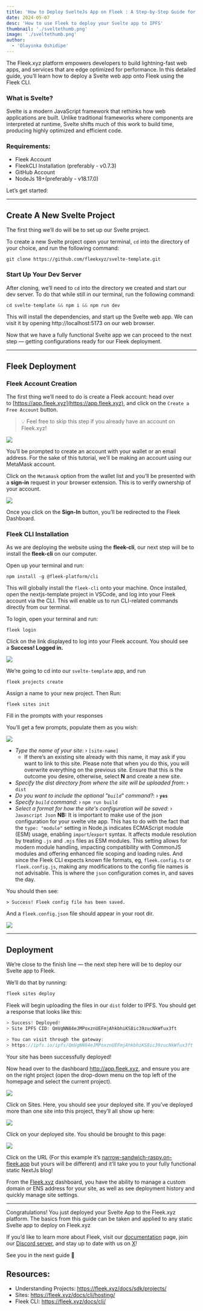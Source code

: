 ```yaml
---
title: 'How to Deploy SvelteJs App on Fleek : A Step-by-Step Guide for Developers'
date: 2024-05-07
desc: 'How to use Fleek to deploy your Svelte app to IPFS'
thumbnail: './sveltethumb.png'
image: './sveltethumb.png'
author:
  - 'Olayinka Oshidipe'
---
```


The Fleek.xyz platform empowers developers to build lightning-fast web apps, and services that are edge optimized for performance. In this detailed guide, you’ll learn how to deploy a Svelte web app onto Fleek using the Fleek CLI.

### What is Svelte?

Svelte is a modern JavaScript framework that rethinks how web applications are built. Unlike traditional frameworks where components are interpreted at runtime, Svelte shifts much of this work to build time, producing highly optimized and efficient code.

### Requirements:

- Fleek Account
- FleekCLI Installation (preferably - v0.7.3)
- GitHub Account
- NodeJs 18+(preferably - v18.17.0)

Let’s get started:

---

## Create A New Svelte Project

The first thing we’ll do will be to set up our Svelte project.

To create a new Svelte project open your terminal, `cd` into the directory of your choice, and run the following command:

```tsx
git clone https://github.com/fleekxyz/svelte-template.git
```

### Start Up Your Dev Server

After cloning, we’ll need to `cd` into the directory we created and start our dev server. To do that while still in our terminal, run the following command:

```jsx
cd svelte-template && npm i && npm run dev
```

This will install the dependencies, and start up the Svelte web app. We can visit it by opening http://localhost:5173 on our web browser.

Now that we have a fully functional Svelte app we can proceed to the next step — getting configurations ready for our Fleek deployment.

---

## Fleek Deployment

### Fleek Account Creation

The first thing we’ll need to do is create a Fleek account: head over to [https://app.fleek.xyz](https://app.fleek.xyz), and click on the `Create a Free Account` button.

> 💡 Feel free to skip this step if you already have an account on Fleek.xyz!

![](./ghnextjs1.png)

You’ll be prompted to create an account with your wallet or an email address. For the sake of this tutorial, we’ll be making an account using our MetaMask account.

Click on the `Metamask` option from the wallet list and you’ll be presented with a **sign-in** request in your browser extension. This is to verify ownership of your account.

![](./ghnextjs2.png)

Once you click on the **Sign-In** button, you’ll be redirected to the Fleek Dashboard.

### Fleek CLI Installation

As we are deploying the website using the **fleek-cli**, our next step will be to install the **fleek-cli** on our computer.

Open up your terminal and run:

```
npm install -g @fleek-platform/cli
```

This will globally install the `fleek-cli` onto your machine. Once installed, open the nextjs-template project in VSCode, and log into your Fleek account via the CLI. This will enable us to run CLI-related commands directly from our terminal.

To login, open your terminal and run:

```
fleek login
```

Click on the link displayed to log into your Fleek account. You should see a **Success! Logged in.**

![](./svelte3.png)

We’re going to cd into our `svelte-template` app, and run

```tsx
fleek projects create
```

Assign a name to your new project. Then Run:

```tsx
fleek sites init
```

Fill in the prompts with your responses

You’ll get a few prompts, populate them as you wish:

![](./svelte4.png)

- _Type the name of your site_: › `[site-name]`
  - If there’s an existing site already with this name, it may ask if you want to link to this site. Please note that when you do this, you will overwrite everything on the previous site. Ensure that this is the outcome you desire, otherwise, select **N** and create a new site.
- _Specify the dist directory from where the site will be uploaded from_: › `dist`
- _Do you want to include the optional "`build`" command?_: › **`yes`**
- _Specify `build` command_: › `npm run build`
- _Select a format for how the site's configuration will be saved_: › `Javascript Json`
  **NB:** It is important to make use of the json configuration for your svelte vite app. This has to do with the fact that the `type: "module"` setting in Node.js indicates ECMAScript module (ESM) usage, enabling `import`/`export` syntax. It affects module resolution by treating `.js` and `.mjs` files as ESM modules. This setting allows for modern module handling, impacting compatibility with CommonJS modules and offering enhanced file scoping and loading rules.
  And since the Fleek CLI expects known file formats, eg, `fleek.config.ts` or `fleek.config.js`, making any modifications to the config file names is not advisable. This is where the `json` configuration comes in, and saves the day.

You should then see:

`> Success! Fleek config file has been saved.`

And a `fleek.config.json` file should appear in your root dir.

![](./svelte5.png)

---

## Deployment

We’re close to the finish line — the next step here will be to deploy our Svelte app to Fleek.

We’ll do that by running:

```jsx
fleek sites deploy
```

Fleek will begin uploading the files in our `dist` folder to IPFS. You should get a response that looks like this:

```jsx
> Success! Deployed!
> Site IPFS CID: QmVgNN84eJMPoxznUEFmjAhkbhiKS8ic39zucNkWfux3ft

> You can visit through the gateway:
> https://ipfs.io/ipfs/QmVgNN84eJMPoxznUEFmjAhkbhiKS8ic39zucNkWfux3ft
```

Your site has been successfully deployed!

Now head over to the dashboard http://app.fleek.xyz, and ensure you are on the right project (open the drop-down menu on the top left of the homepage and select the current project).

![](./svelte6.png)

Click on Sites. Here, you should see your deployed site. If you’ve deployed more than one site into this project, they’ll all show up here:

![](./svelte7.png)

Click on your deployed site. You should be brought to this page:

![](./svelte8.png)

Click on the URL (For this example it’s [narrow-sandwich-raspy.on-fleek.app](https://narrow-sandwich-raspy.on-fleek.app) but yours will be different) and it’ll take you to your fully functional static NextJs blog!

From the [Fleek.xyz](https://fleek.xyz) dashboard, you have the ability to manage a custom domain or ENS address for your site, as well as see deployment history and quickly manage site settings.

---

Congratulations! You just deployed your Svelte App to the Fleek.xyz platform. The basics from this guide can be taken and applied to any static Svelte app to deploy on Fleek.xyz

If you’d like to learn more about Fleek, visit our [documentation](/docs) page, join our [Discord server](https://discord.gg/fleek), and stay up to date with us on [X](https://twitter.com/fleek/)!

See you in the next guide 🤙

## Resources:

- Understanding Projects: https://fleek.xyz/docs/sdk/projects/
- Sites: https://fleek.xyz/docs/cli/hosting/
- Fleek CLI: https://fleek.xyz/docs/cli/
